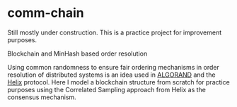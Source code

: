 # comm-chain
Still mostly under construction. This is a practice project for improvement purposes.

Blockchain and MinHash based order resolution

Using common randomness to ensure fair ordering mechanisms in order resolution of distributed systems is an idea used in [ALGORAND](https://www.algorand.com/) and the [Helix](https://www.orbs.com/) protocol.
Here I model a blockchain structure from scratch for practice purposes using the Correlated Sampling approach from Helix as the consensus mechanism.
